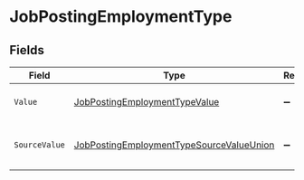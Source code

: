 # JobPostingEmploymentType


## Fields

| Field                                                                                                           | Type                                                                                                            | Required                                                                                                        | Description                                                                                                     | Example                                                                                                         |
| --------------------------------------------------------------------------------------------------------------- | --------------------------------------------------------------------------------------------------------------- | --------------------------------------------------------------------------------------------------------------- | --------------------------------------------------------------------------------------------------------------- | --------------------------------------------------------------------------------------------------------------- |
| `Value`                                                                                                         | [JobPostingEmploymentTypeValue](../../Models/Components/JobPostingEmploymentTypeValue.md)                       | :heavy_minus_sign:                                                                                              | The type of the employment.                                                                                     | permanent                                                                                                       |
| `SourceValue`                                                                                                   | [JobPostingEmploymentTypeSourceValueUnion](../../Models/Components/JobPostingEmploymentTypeSourceValueUnion.md) | :heavy_minus_sign:                                                                                              | The source value of the employment type.                                                                        | Permanent                                                                                                       |